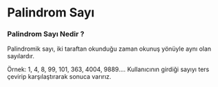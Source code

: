 # Palindrom Sayı

### Palindrom Sayı Nedir ?
Palindromik sayı, iki taraftan okunduğu zaman okunuş yönüyle aynı olan sayılardır.

Örnek: 1, 4, 8, 99, 101, 363, 4004, 9889....
Kullanıcının girdiği sayıyı ters çevirip karşılaştırarak sonuca varırız.
